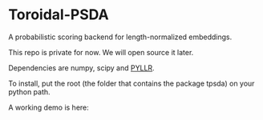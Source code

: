 # Toroidal-PSDA
A probabilistic scoring backend for length-normalized embeddings. 

This repo is private for now. We will open source it later.

Dependencies are numpy, scipy and [PYLLR](https://github.com/bsxfan/PYLLR).

To install, put the root (the folder that contains the package tpsda) on your python path.

A working demo is here:
